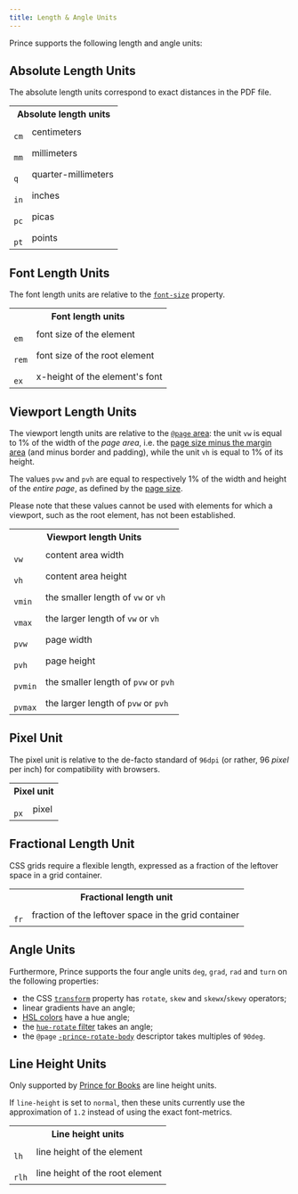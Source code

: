 ```yaml
---
title: Length & Angle Units
---
```


<link rel="preconnect" href="https://fonts.googleapis.com"/>
<link rel="preconnect" href="https://fonts.gstatic.com" crossorigin/>
<link href="https://fonts.googleapis.com/css2?family=Public+Sans:ital,wght@0,100..900;1,100..900&amp;display=swap" rel="stylesheet"/>

Prince supports the following length and angle units:

## Absolute Length Units

The absolute length units correspond to exact distances in the PDF file.

<table className="grid">
<tr>
<th colSpan="2">Absolute length units</th>
</tr>
<tr>
<td>
<code>
cm
</code>
</td>
<td>centimeters</td>
</tr>
<tr>
<td>
<code>
mm
</code>
</td>
<td>millimeters</td>
</tr>
<tr>
<td>
<code>
q
</code>
</td>
<td>quarter-millimeters</td>
</tr>
<tr>
<td>
<code>
in
</code>
</td>
<td>inches</td>
</tr>
<tr>
<td>
<code>
pc
</code>
</td>
<td>picas</td>
</tr>
<tr>
<td>
<code>
pt
</code>
</td>
<td>points</td>
</tr>
</table>

## Font Length Units

The font length units are relative to the [`font-size`](css-props.md#prop-font-size) property.

<table className="grid">
<tr>
<th colSpan="2">Font length units</th>
</tr>
<tr>
<td>
<code>
em
</code>
</td>
<td>font size of the element</td>
</tr>
<tr>
<td>
<code>
rem
</code>
</td>
<td>font size of the root element</td>
</tr>
<tr>
<td>
<code>
ex
</code>
</td>
<td>x-height of the element's font</td>
</tr>
</table>

## Viewport Length Units

The viewport length units are relative to the [`@page` area](css-at-rules.md#at-page): the unit `vw` is equal to 1% of the width of the *page area*, i.e. the [page size minus the margin area](paged.md#page-regions) (and minus border and padding), while the unit `vh` is equal to 1% of its height.

The values `pvw` and `pvh` are equal to respectively 1% of the width and height of the *entire page*, as defined by the [page size](paged.md#page-size).

Please note that these values cannot be used with elements for which a viewport, such as the root element, has not been established.

<table className="grid">
<tr>
<th colSpan="2">Viewport length Units</th>
</tr>
<tr>
<td>
<code>
vw
</code>
</td>
<td>content area width</td>
</tr>
<tr>
<td>
<code>
vh
</code>
</td>
<td>content area height</td>
</tr>
<tr>
<td>
<code>
vmin
</code>
</td>
<td>the smaller length of <code>vw</code> or <code>vh</code></td>
</tr>
<tr>
<td>
<code>
vmax
</code>
</td>
<td>the larger length of <code>vw</code> or <code>vh</code></td>
</tr>
<tr>
<td>
<code>
pvw
</code>
</td>
<td>page width</td>
</tr>
<tr>
<td>
<code>
pvh
</code>
</td>
<td>page height</td>
</tr>
<tr>
<td>
<code>
pvmin
</code>
</td>
<td>the smaller length of <code>pvw</code> or <code>pvh</code></td>
</tr>
<tr>
<td>
<code>
pvmax
</code>
</td>
<td>the larger length of <code>pvw</code> or <code>pvh</code></td>
</tr>
</table>

## Pixel Unit

The pixel unit is relative to the de-facto standard of `96dpi` (or rather, 96 *pixel* per inch) for compatibility with browsers.

<table className="grid">
<tr>
<th colSpan="2">Pixel unit</th>
</tr>
<tr>
<td>
<code>
px
</code>
</td>
<td>pixel</td>
</tr>
</table>


## Fractional Length Unit

CSS grids require a flexible length, expressed as a fraction of the leftover space in a grid container.

<table className="grid">
<tr>
<th colSpan="2">Fractional length unit</th>
</tr>
<tr>
<td>
<code>
fr
</code>
</td>
<td>fraction of the leftover space in the grid container</td>
</tr>
</table>


## Angle Units

Furthermore, Prince supports the four angle units `deg`, `grad`, `rad` and `turn` on the following properties:

* the CSS [`transform`](css-props.md#prop-transform) property has `rotate`, `skew` and `skewx`/`skewy` operators;
* linear gradients have an angle;
* [HSL colors](graphics.md#hsla) have a hue angle;
* the [`hue-rotate` filter](css-props.md#prop-filter) takes an angle;
* the `@page` [`-prince-rotate-body`](css-props.md#prop-prince-rotate-body) descriptor takes multiples of `90deg`.


## Line Height Units

Only supported by [Prince for Books](prince-for-books.md) are line height units.

<p className="note">
If <code>line-height</code> is set to <code>normal</code>, then these units currently
use the approximation of <code>1.2</code> instead of using the exact font-metrics.
</p>

<table className="grid">
<tr>
<th colSpan="2">Line height units</th>
</tr>
<tr>
<td>
<code>
lh
</code>
</td>
<td>line height of the element</td>
</tr>
<tr>
<td>
<code>
rlh
</code>
</td>
<td>line height of the root element</td>
</tr>
</table>
